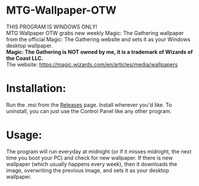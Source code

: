 # MTG-Wallpaper-OTW
THIS PROGRAM IS WINDOWS ONLY! <br />
MTG Wallpaper OTW grabs new weekly Magic: The Gathering wallpaper from the official Magic: The Gathering website and sets it as your Windows desktop wallpaper.<br />
<b>Magic: The Gathering is NOT owned by me, it is a trademark of Wizards of the Coast LLC.</b><br/>
The website: https://magic.wizards.com/en/articles/media/wallpapers

# Installation:
Run the .msi from the <a href="https://github.com/goodtrailer/MTG-Wallpaper-OTW/releases">Releases</a> page. Install wherever you'd like. To uninstall, you can just use the Control Panel like any other program.

# Usage:
The program will run everyday at midnight (or if it misses midnight, the next time you boot your PC) and check for new wallpaper. If there is new wallpaper (which usually happens every week), then it downloads the image, overwriting the previous image, and sets it as your desktop wallpaper.
